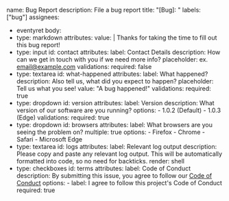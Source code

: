 name: Bug Report
description: File a bug report
title: "[Bug]: "
labels: ["bug"]
assignees:

- eventyret
  body:
- type: markdown
  attributes:
  value: |
  Thanks for taking the time to fill out this bug report!
- type: input
  id: contact
  attributes:
  label: Contact Details
  description: How can we get in touch with you if we need more info?
  placeholder: ex. email@example.com
  validations:
  required: false
- type: textarea
  id: what-happened
  attributes:
  label: What happened?
  description: Also tell us, what did you expect to happen?
  placeholder: Tell us what you see!
  value: "A bug happened!"
  validations:
  required: true
- type: dropdown
  id: version
  attributes:
  label: Version
  description: What version of our software are you running?
  options: - 1.0.2 (Default) - 1.0.3 (Edge)
  validations:
  required: true
- type: dropdown
  id: browsers
  attributes:
  label: What browsers are you seeing the problem on?
  multiple: true
  options: - Firefox - Chrome - Safari - Microsoft Edge
- type: textarea
  id: logs
  attributes:
  label: Relevant log output
  description: Please copy and paste any relevant log output. This will be automatically formatted into code, so no need for backticks.
  render: shell
- type: checkboxes
  id: terms
  attributes:
  label: Code of Conduct
  description: By submitting this issue, you agree to follow our [Code of Conduct](https://example.com)
  options: - label: I agree to follow this project's Code of Conduct
  required: true
